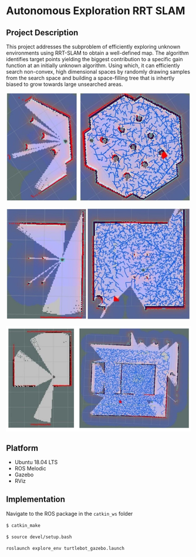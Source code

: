 # Autonomous Exploration RRT SLAM

## Project Description
This project addresses the subproblem of efficiently exploring unknown environments using RRT-SLAM to obtain a well-defined map. The algorithm identifies target points yielding the biggest contribution to a specific gain function at an initially unknown algorithm. Using which, it can efficiently search non-convex, high dimensional spaces by randomly drawing samples from the search space and building a space-filling tree that is inhertly biased to grow towards large unsearched areas.

<p align="center">
  <img src="/Media/map1.jpg" />
</p>

<p align="center">
  <img src="/Media/map2.jpg" />
</p>

<p align="center">
  <img src="/Media/map3.jpg" />
</p>

## Platform
* Ubuntu 18.04 LTS
* ROS Melodic
* Gazebo 
* RViz

## Implementation
 
Navigate to the ROS package in the ```catkin_ws``` folder

```$ catkin_make```

```$ source devel/setup.bash ```

``` roslaunch explore_env turtlebot_gazebo.launch ``` 
